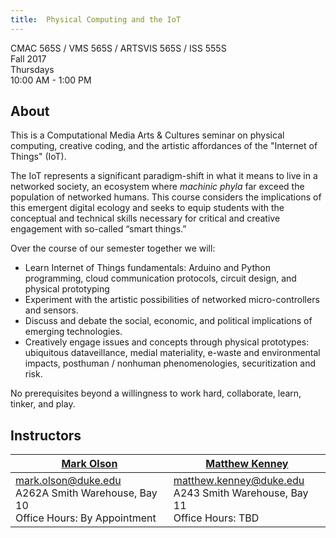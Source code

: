 ```yaml
---
title:  Physical Computing and the IoT
---
```

CMAC 565S / VMS 565S / ARTSVIS 565S / ISS 555S   
Fall 2017   
Thursdays   
10:00 AM - 1:00 PM

## About

This is a Computational Media Arts &amp; Cultures seminar on physical computing, creative coding, and the artistic affordances of the "Internet of Things" (IoT).  

The IoT represents a significant paradigm-shift in what it means to live in a networked society, an ecosystem where *machinic phyla* far exceed the population of networked humans.  This course considers the implications of this emergent digital ecology and seeks to equip students with the conceptual and technical skills necessary for critical and creative engagement with so-called “smart things.”  

Over the course of our semester together we will:  
* Learn Internet of Things fundamentals:  Arduino and Python programming, cloud communication protocols, circuit design, and physical prototyping
* Experiment with the artistic possibilities of networked micro-controllers and sensors.
* Discuss and debate the social, economic, and political implications of emerging technologies.
* Creatively engage issues and concepts through physical prototypes: ubiquitous dataveillance, medial materiality, e-waste and environmental impacts, posthuman / nonhuman phenomenologies, securitization and risk.  

No prerequisites beyond a willingness to work hard, collaborate, learn, tinker, and play.


## Instructors

[Mark Olson](https://aahvs.duke.edu/people/profile/mark-olson) | [Matthew Kenney](https://aahvs.duke.edu/people/profile/matthew-kenney)
----- | -----
mark.olson@duke.edu<br>A262A Smith Warehouse, Bay 10<br />Office Hours:  By Appointment  | matthew.kenney@duke.edu<br />A243 Smith Warehouse, Bay 11<br />Office Hours:  TBD
